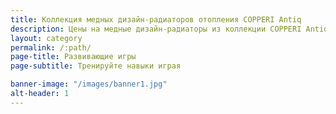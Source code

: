 ```yaml
---
title: Коллекция медных дизайн-радиаторов отопления COPPERI Antiq
description: Цены на медные дизайн-радиаторы из коллекции COPPERI Antiq
layout: category
permalink: /:path/
page-title: Развивающие игры
page-subtitle: Тренируйте навыки играя

banner-image: "/images/banner1.jpg"
alt-header: 1
---
```


